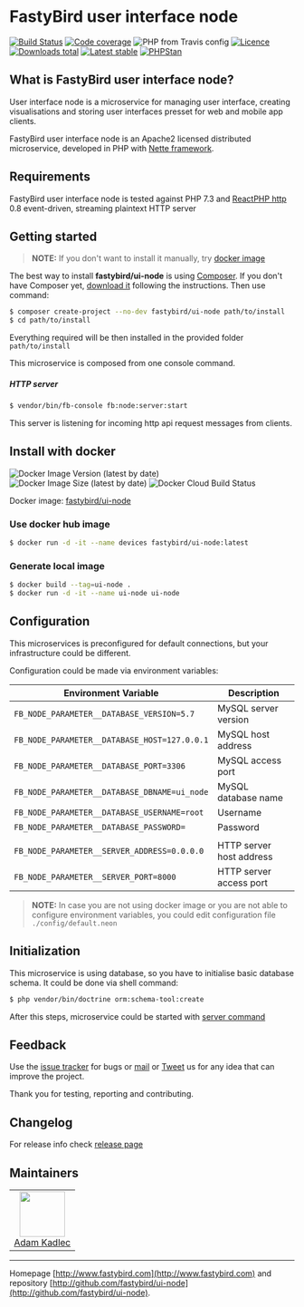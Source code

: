 # FastyBird user interface node

[![Build Status](https://img.shields.io/travis/FastyBird/ui-node.svg?style=flat-square)](https://travis-ci.org/FastyBird/ui-node)
[![Code coverage](https://img.shields.io/coveralls/FastyBird/ui-node.svg?style=flat-square)](https://coveralls.io/r/FastyBird/ui-node)
![PHP from Travis config](https://img.shields.io/travis/php-v/fastybird/ui-node?style=flat-square)
[![Licence](https://img.shields.io/packagist/l/FastyBird/ui-node.svg?style=flat-square)](https://packagist.org/packages/FastyBird/ui-node)
[![Downloads total](https://img.shields.io/packagist/dt/FastyBird/ui-node.svg?style=flat-square)](https://packagist.org/packages/FastyBird/ui-node)
[![Latest stable](https://img.shields.io/packagist/v/FastyBird/ui-node.svg?style=flat-square)](https://packagist.org/packages/FastyBird/ui-node)
[![PHPStan](https://img.shields.io/badge/PHPStan-enabled-brightgreen.svg?style=flat-square)](https://github.com/phpstan/phpstan)

## What is FastyBird user interface node?

User interface node is a microservice for managing user interface, creating visualisations and storing user interfaces presset for web and mobile app clients.

FastyBird user interface node is an Apache2 licensed distributed microservice, developed in PHP with [Nette framework](https://nette.org).

## Requirements

FastyBird user interface node is tested against PHP 7.3 and [ReactPHP http](https://github.com/reactphp/http) 0.8 event-driven, streaming plaintext HTTP server

## Getting started

> **NOTE:** If you don't want to install it manually, try [docker image](#install-with-docker)

The best way to install **fastybird/ui-node** is using [Composer](http://getcomposer.org/). If you don't have Composer yet, [download it](https://getcomposer.org/download/) following the instructions.
Then use command:

```sh
$ composer create-project --no-dev fastybird/ui-node path/to/install
$ cd path/to/install
```

Everything required will be then installed in the provided folder `path/to/install`

This microservice is composed from one console command.

##### HTTP server

```sh
$ vendor/bin/fb-console fb:node:server:start
```

This server is listening for incoming http api request messages from clients.

## Install with docker

![Docker Image Version (latest by date)](https://img.shields.io/docker/v/fastybird/ui-node?style=flat-square)
![Docker Image Size (latest by date)](https://img.shields.io/docker/image-size/fastybird/ui-node?style=flat-square)
![Docker Cloud Build Status](https://img.shields.io/docker/cloud/build/fastybird/ui-node?style=flat-square)

Docker image: [fastybird/ui-node](https://hub.docker.com/r/fastybird/ui-node/)

### Use docker hub image

```bash
$ docker run -d -it --name devices fastybird/ui-node:latest
```

### Generate local image

```bash
$ docker build --tag=ui-node .
$ docker run -d -it --name ui-node ui-node
```

## Configuration

This microservices is preconfigured for default connections, but your infrastructure could be different.

Configuration could be made via environment variables:

| Environment Variable | Description |
| ---------------------- | ---------------------------- |
| `FB_NODE_PARAMETER__DATABASE_VERSION=5.7` | MySQL server version |
| `FB_NODE_PARAMETER__DATABASE_HOST=127.0.0.1` | MySQL host address |
| `FB_NODE_PARAMETER__DATABASE_PORT=3306` | MySQL access port |
| `FB_NODE_PARAMETER__DATABASE_DBNAME=ui_node` | MySQL database name |
| `FB_NODE_PARAMETER__DATABASE_USERNAME=root` | Username |
| `FB_NODE_PARAMETER__DATABASE_PASSWORD=` | Password |
| | |
| `FB_NODE_PARAMETER__SERVER_ADDRESS=0.0.0.0` | HTTP server host address |
| `FB_NODE_PARAMETER__SERVER_PORT=8000` | HTTP server access port |

> **NOTE:** In case you are not using docker image or you are not able to configure environment variables, you could edit configuration file `./config/default.neon`

## Initialization

This microservice is using database, so you have to initialise basic database schema. It could be done via shell command:

```sh
$ php vendor/bin/doctrine orm:schema-tool:create
```

After this steps, microservice could be started with [server command](#http-server)

## Feedback

Use the [issue tracker](https://github.com/FastyBird/ui-node/issues) for bugs or [mail](mailto:info@fastybird.com) or [Tweet](https://twitter.com/fastybird) us for any idea that can improve the project.

Thank you for testing, reporting and contributing.

## Changelog

For release info check [release page](https://github.com/FastyBird/ui-node/releases)

## Maintainers

<table>
	<tbody>
		<tr>
			<td align="center">
				<a href="https://github.com/akadlec">
					<img width="80" height="80" src="https://avatars3.githubusercontent.com/u/1866672?s=460&amp;v=4">
				</a>
				<br>
				<a href="https://github.com/akadlec">Adam Kadlec</a>
			</td>
		</tr>
	</tbody>
</table>

***
Homepage [http://www.fastybird.com](http://www.fastybird.com) and repository [http://github.com/fastybird/ui-node](http://github.com/fastybird/ui-node).
